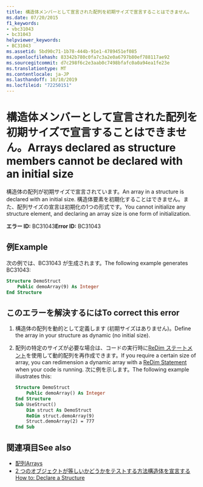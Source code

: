 ```yaml
---
title: 構造体メンバーとして宣言された配列を初期サイズで宣言することはできません。
ms.date: 07/20/2015
f1_keywords:
- vbc31043
- bc31043
helpviewer_keywords:
- BC31043
ms.assetid: 5bd90c71-1b78-444b-91e1-4789451ef085
ms.openlocfilehash: 83342b780c0fa7c3a2e0a6797b80ef788117ae92
ms.sourcegitcommit: d7c298f6c2e3aab0c7498bfafc0a0a94ea1fe23e
ms.translationtype: MT
ms.contentlocale: ja-JP
ms.lasthandoff: 10/10/2019
ms.locfileid: "72250151"
---
```

# <a name="arrays-declared-as-structure-members-cannot-be-declared-with-an-initial-size"></a><span data-ttu-id="1a413-102">構造体メンバーとして宣言された配列を初期サイズで宣言することはできません。</span><span class="sxs-lookup"><span data-stu-id="1a413-102">Arrays declared as structure members cannot be declared with an initial size</span></span>

<span data-ttu-id="1a413-103">構造体の配列が初期サイズで宣言されています。</span><span class="sxs-lookup"><span data-stu-id="1a413-103">An array in a structure is declared with an initial size.</span></span> <span data-ttu-id="1a413-104">構造体要素を初期化することはできません。また、配列サイズの宣言は初期化の1つの形式です。</span><span class="sxs-lookup"><span data-stu-id="1a413-104">You cannot initialize any structure element, and declaring an array size is one form of initialization.</span></span>

<span data-ttu-id="1a413-105">**エラー ID:** BC31043</span><span class="sxs-lookup"><span data-stu-id="1a413-105">**Error ID:** BC31043</span></span>

## <a name="example"></a><span data-ttu-id="1a413-106">例</span><span class="sxs-lookup"><span data-stu-id="1a413-106">Example</span></span>

<span data-ttu-id="1a413-107">次の例では、BC31043 が生成されます。</span><span class="sxs-lookup"><span data-stu-id="1a413-107">The following example generates BC31043:</span></span>

```vb
Structure DemoStruct
    Public demoArray(9) As Integer
End Structure
```

## <a name="to-correct-this-error"></a><span data-ttu-id="1a413-108">このエラーを解決するには</span><span class="sxs-lookup"><span data-stu-id="1a413-108">To correct this error</span></span>

1. <span data-ttu-id="1a413-109">構造体の配列を動的として定義します (初期サイズはありません)。</span><span class="sxs-lookup"><span data-stu-id="1a413-109">Define the array in your structure as dynamic (no initial size).</span></span>

2. <span data-ttu-id="1a413-110">配列の特定のサイズが必要な場合は、コードの実行時に[ReDim ステートメント](../statements/redim-statement.md)を使用して動的配列を再作成できます。</span><span class="sxs-lookup"><span data-stu-id="1a413-110">If you require a certain size of array, you can redimension a dynamic array with a [ReDim Statement](../statements/redim-statement.md) when your code is running.</span></span> <span data-ttu-id="1a413-111">次に例を示します。</span><span class="sxs-lookup"><span data-stu-id="1a413-111">The following example illustrates this:</span></span>
  
    ```vb
    Structure DemoStruct
        Public demoArray() As Integer
    End Structure
    Sub UseStruct()
        Dim struct As DemoStruct  
        ReDim struct.demoArray(9)
        Struct.demoArray(2) = 777
    End Sub  
    ```
  
## <a name="see-also"></a><span data-ttu-id="1a413-112">関連項目</span><span class="sxs-lookup"><span data-stu-id="1a413-112">See also</span></span>

- [<span data-ttu-id="1a413-113">配列</span><span class="sxs-lookup"><span data-stu-id="1a413-113">Arrays</span></span>](../../programming-guide/language-features/arrays/index.md)
- [<span data-ttu-id="1a413-114">2 つのオブジェクトが等しいかどうかをテストする方法構造体を宣言する</span><span class="sxs-lookup"><span data-stu-id="1a413-114">How to: Declare a Structure</span></span>](../../programming-guide/language-features/data-types/how-to-declare-a-structure.md)
